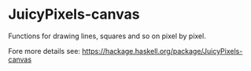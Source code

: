 JuicyPixels-canvas
==================

Functions for drawing lines, squares and so on pixel by pixel.

Fore more details see: https://hackage.haskell.org/package/JuicyPixels-canvas
